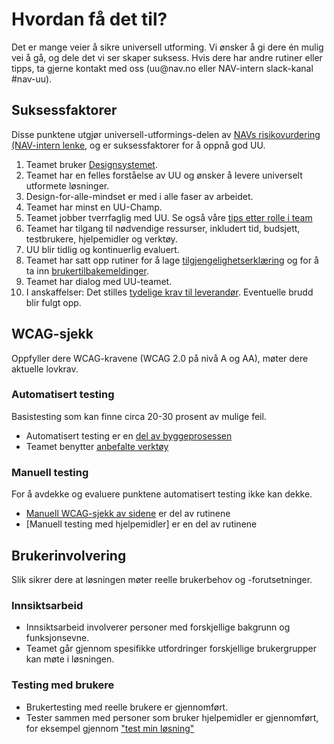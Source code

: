 # Hvordan få det til?

<p class="typo-ingress">Det er mange veier å sikre universell utforming. Vi ønsker å gi dere én mulig vei å gå, og dele det vi ser skaper suksess. Hvis dere har andre rutiner eller tipps, ta gjerne kontakt med oss (uu@nav.no eller NAV-intern slack-kanal #nav-uu).</p>


## Suksessfaktorer
Disse punktene utgjør universell-utformings-delen av [NAVs risikovurdering (NAV-intern lenke](https://navno.sharepoint.com/sites/intranett-it/SitePages/Risikovurderinger.aspx), og er suksessfaktorer for å oppnå god UU.

1. Teamet bruker [Designsystemet](https://design.nav.no/).
2. Teamet har en felles forståelse av UU og ønsker å levere universelt utformete løsninger.
3. Design-for-alle-mindset er med i alle faser av arbeidet.
4. Teamet har minst en UU-Champ.
5. Teamet jobber tverrfaglig med UU. Se også våre [tips etter rolle i team](/hvordan-faa-det-til/tips-etter-rolle/)
7. Teamet har tilgang til nødvendige ressurser, inkludert tid, budsjett, testbrukere, hjelpemidler og verktøy.
8. UU blir tidlig og kontinuerlig evaluert.
9. Teamet  har satt opp rutiner for å lage [tilgjengelighetserklæring](/hvordan-faa-det-til/tilgjengelighetserklæring.md) og for å ta inn [brukertilbakemeldinger](/hvordan-faa-det-til/tilbakemeldingsfunksjon.md).
10. Teamet har dialog med UU-teamet.
11. I anskaffelser: Det stilles [tydelige krav til leverandør](hva-gjelder/krav-til-anskaffelseer.md). Eventuelle brudd blir fulgt opp.

## WCAG-sjekk
Oppfyller dere WCAG-kravene (WCAG 2.0 på nivå A og AA), møter dere aktuelle lovkrav. 

### Automatisert testing
Basistesting som kan finne circa 20-30 prosent av mulige feil.

* Automatisert testing er en [del av byggeprosessen](https://github.com/navikt/uu-testing)
* Teamet benytter [anbefalte verktøy](/hvordan-faa-det-til/UU-testing/automatisert-test/README.md)

### Manuell testing
For å avdekke og evaluere punktene automatisert testing ikke kan dekke.

* [Manuell WCAG-sjekk av sidene](hvordan-faa-det-til/UU-testing/manuell-testing/README.md) er del av rutinene
* [Manuell testing med hjelpemidler] er en del av rutinene

## Brukerinvolvering
Slik sikrer dere at løsningen møter reelle brukerbehov og -forutsetninger.

### Innsiktsarbeid

* Innsiktsarbeid involverer personer med forskjellige bakgrunn og funksjonsevne.
* Teamet går gjennom spesifikke utfordringer forskjellige brukergrupper kan møte i løsningen.

### Testing med brukere

* Brukertesting med reelle brukere er gjennomført.
* Tester sammen med personer som bruker hjelpemidler er gjennomført, for eksempel gjennom ["test min løsning"](/hvordan-faa-det-til/UU-testing/brukertesting/test-min-løsning.md)

